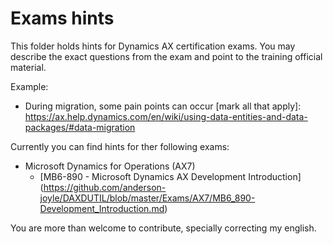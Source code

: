 # Exams hints

This folder holds hints for Dynamics AX certification exams. You may describe the exact questions from the exam and point to the training official material.

Example:
- During migration, some pain points can occur [mark all that apply]:  https://ax.help.dynamics.com/en/wiki/using-data-entities-and-data-packages/#data-migration

Currently you can find hints for ther following exams:
* Microsoft Dynamics for Operations (AX7)
  * [MB6-890 - Microsoft Dynamics AX Development Introduction] (https://github.com/anderson-joyle/DAXDUTIL/blob/master/Exams/AX7/MB6_890-Development_Introduction.md)

You are more than welcome to contribute, specially correcting my english.
